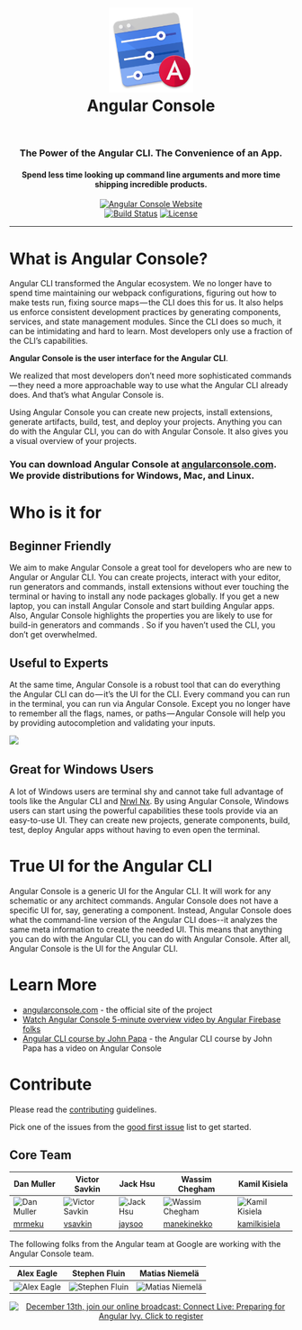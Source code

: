 <h1 align="center">
	<img
		width="150"
		alt="Logo"
		src="server/assets/build/icons/icon.png">
    </br>
    <div>Angular Console</div>
    </br>
</h1>

<h3 align="center">
    The Power of the Angular CLI. The Convenience of an App.
</h3>

<h4 align="center">
    Spend less time looking up command line arguments and more time shipping incredible products.
</h4>

<p align="center">
	<a href="https://angularconsole.org/"><img
		alt="Angular Console Website"
		src="https://img.shields.io/badge/Angular-Console-blue.svg"></a>
	<br>
    <a href="https://circleci.com/gh/nrwl/angular-console/tree/master"><img
		alt="Build Status"
		src="https://circleci.com/gh/nrwl/angular-console/tree/master.svg?style=svg"></a>
    <a href="https://opensource.org/licenses/MIT"><img
		alt="License"
		src="https://img.shields.io/npm/l/@nrwl/schematics.svg"></a>
</p>


<hr>


# What is Angular Console?

Angular CLI transformed the Angular ecosystem. We no longer have to spend time maintaining our webpack configurations, figuring out how to make tests run, fixing source maps — the CLI does this for us. It also helps us enforce consistent development practices by generating components, services, and state management modules. Since the CLI does so much, it can be intimidating and hard to learn. Most developers only use a fraction of the CLI’s capabilities.

**Angular Console is the user interface for the Angular CLI**.

We realized that most developers don’t need more sophisticated commands — they need a more approachable way to use what the Angular CLI already does. And that’s what Angular Console is.

Using Angular Console you can create new projects, install extensions, generate artifacts, build, test, and deploy your projects. Anything you can do with the Angular CLI, you can do with Angular Console. It also gives you a visual overview of your projects.


### You can download Angular Console at [angularconsole.com](https://angularconsole.com/). We provide distributions for Windows, Mac, and Linux.



# Who is it for

## Beginner Friendly

We aim to make Angular Console a great tool for developers who are new to Angular or Angular CLI. You can create projects, interact with your editor, run generators and commands, install extensions without ever touching the terminal or having to install any node packages globally. If you get a new laptop, you can install Angular Console and start building Angular apps. Also, Angular Console highlights the properties you are likely to use for build-in generators and commands . So if you haven’t used the CLI, you don’t get overwhelmed.

## Useful to Experts

At the same time, Angular Console is a robust tool that can do everything the Angular CLI can do — it’s the UI for the CLI. Every command you can run in the terminal, you can run via Angular Console. Except you no longer have to remember all the flags, names, or paths — Angular Console will help you by providing autocompletion and validating your inputs.

<img src="https://cdn-images-1.medium.com/max/2000/1*sX6YNQ3SIpjpQ9u5Xgnr_Q.png">

## Great for Windows Users

A lot of Windows users are terminal shy and cannot take full advantage of tools like the Angular CLI and [Nrwl Nx](http://nrwl.io/nx). By using Angular Console, Windows users can start using the powerful capabilities these tools provide via an easy-to-use UI. They can create new projects, generate components, build, test, deploy Angular apps without having to even open the terminal.


# True UI for the Angular CLI

Angular Console is a generic UI for the Angular CLI. It will work for any schematic or any architect commands. Angular Console does not have a specific UI for, say, generating a component. Instead, Angular Console does what the command-line version of the Angular CLI does--it analyzes the same meta information to create the needed UI. This means that anything you can do with the Angular CLI, you can do with Angular Console. After all, Angular Console is the UI for the Angular CLI.


# Learn More

* [angularconsole.com](http://angularconsole.com) - the official site of the project
* [Watch Angular Console 5-minute overview video by Angular Firebase folks](https://www.youtube.com/watch?time_continue=18&v=d2K2Cp8BJx0)
* [Angular CLI course by John Papa](https://www.pluralsight.com/courses/angular-cli) - the Angular CLI course by John Papa has a video on Angular Console

# Contribute

Please read the [contributing](https://github.com/nrwl/angular-console/blob/master/CONTRIBUTING.md) guidelines.

Pick one of the issues from the [good first issue](https://github.com/nrwl/angular-console/issues?q=is%3Aopen+is%3Aissue+label%3A%22good+first+issue%22) list to get started.

## Core Team

Dan Muller | Victor Savkin | Jack Hsu | Wassim Chegham | Kamil Kisiela
------------ | ------------- | ------------- | ------------- | -------------
![Dan Muller](https://github.com/nrwl/angular-console/blob/master/static/dan_pic.jpg) | ![Victor Savkin](https://github.com/nrwl/angular-console/blob/master/static/victor_pic.jpg) | ![Jack Hsu](https://github.com/nrwl/angular-console/blob/master/static/jack_pic.jpg) | ![Wassim Chegham](https://github.com/nrwl/angular-console/blob/master/static/wassim_pic.jpg) | ![Kamil Kisiela](https://avatars1.githubusercontent.com/u/8167190?s=150&v=4)
[mrmeku](https://github.com/mrmeku)|[vsavkin](https://github.com/vsavkin)|[jaysoo](https://github.com/jaysoo)|[manekinekko](https://github.com/manekinekko)|[kamilkisiela](https://github.com/kamilkisiela)

The following folks from the Angular team at Google are working with the Angular Console team.


Alex Eagle | Stephen Fluin | Matias Niemelä
------------ | ------------- | -------------
![Alex Eagle](https://github.com/nrwl/angular-console/blob/master/static/alex_eagle_pic.jpg) | ![Stephen Fluin](https://github.com/nrwl/angular-console/blob/master/static/stephen_pic.jpg) | ![Matias Niemelä](https://github.com/nrwl/angular-console/blob/master/static/matias_pic.jpg)

<p align="center">
  <a href="https://go.nrwl.io/nrwl-connect-live-angular-ivy?utm_campaign=Connect&utm_content=80290241&utm_medium=github&utm_source=angular-console" target="_blank">  
    <img 
         width="728" 
         height="90" 
         src="https://images.ctfassets.net/8eyogtwep6d2/13DzHPGgyYKMyaOsyoewCg/08887f39154c37e7839484119cb391fe/connect-live-banner.png" 
         srcset="https://images.ctfassets.net/8eyogtwep6d2/6NwJhSjhsc0cwkKAOc6KCc/e46f885a0ec3c25c22fe695123d5a4e5/connect-live-banner_2x.png 2x" 
         alt="December 13th, join our online broadcast: Connect Live: Preparing for Angular Ivy. Click to register">
  </a>
</p>
